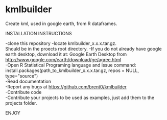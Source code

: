 # kmlbuilder
Create kml, used in google earth, from R dataframes.

INSTALLATION INSTRUCTIONS

-clone this repository
-locate kmlbuilder_x.x.x.tar.gz.</br> Should be in the proects root directory.
-If you do not already have google earth desktop, download it at: Google Earth Desktop from http://www.google.com/earth/download/ge/agree.html</br>
-Open R Statistical Programing language and issue command: </br>
	install.packages(path_to_kmlbuilder_x.x.x.tar.gz, repos = NULL, type="source")</br>
-Read documentation</br>
-Report any bugs at https://github.com/brent0/kmlbuilder</br>
-Contribute code</br>
-Contribute your projects to be used as examples, just add them to the projects folder.</br> 

ENJOY